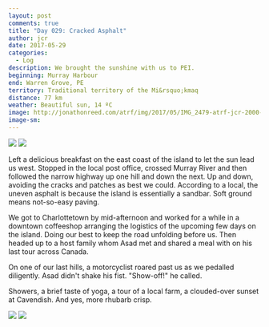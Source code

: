 ```yaml
---
layout: post
comments: true
title: "Day 029: Cracked Asphalt"
author: jcr
date: 2017-05-29
categories:
  - Log
description: We brought the sunshine with us to PEI.
beginning: Murray Harbour
end: Warren Grove, PE
territory: Traditional territory of the Mi&rsquo;kmaq 
distance: 77 km
weather: Beautiful sun, 14 ºC
image: http://jonathonreed.com/atrf/img/2017/05/IMG_2479-atrf-jcr-2000-web.jpg
image-sm:
---
```


<img src="http://jonathonreed.com/atrf/img/2017/05/IMG_2492-atrf-jcr-2000-web.jpg"> 

<img src="http://jonathonreed.com/atrf/img/2017/05/IMG_2484-atrf-jcr-2000-web.jpg"> 

Left a delicious breakfast on the east coast of the island to let the sun lead us west. Stopped in the local post office, crossed Murray River and then followed the narrow highway up one hill and down the next. Up and down, avoiding the cracks and patches as best we could. According to a local, the uneven asphalt is because the island is essentially a sandbar. Soft ground means not-so-easy paving.

We got to Charlottetown by mid-afternoon and worked for a while in a downtown coffeeshop arranging the logistics of the upcoming few days on the island. Doing our best to keep the road unfolding before us. Then headed up to a host family whom Asad met and shared a meal with on his last tour across Canada.

On one of our last hills, a motorcyclist roared past us as we pedalled diligently. Asad didn't shake his fist. "Show-off!" he called.

Showers, a brief taste of yoga, a tour of a local farm, a clouded-over sunset at Cavendish. And yes, more rhubarb crisp.

<img src="http://jonathonreed.com/atrf/img/2017/05/IMG_2504-atrf-jcr-2000-web.jpg"> 

<img src="http://jonathonreed.com/atrf/img/2017/05/IMG_2526-atrf-jcr-2000-web.jpg"> 